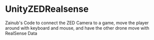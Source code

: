 # UnityZEDRealsense
Zainub's Code to connect the ZED Camera to a game, move the player around with keyboard and mouse, and have the other drone move with RealSense Data
